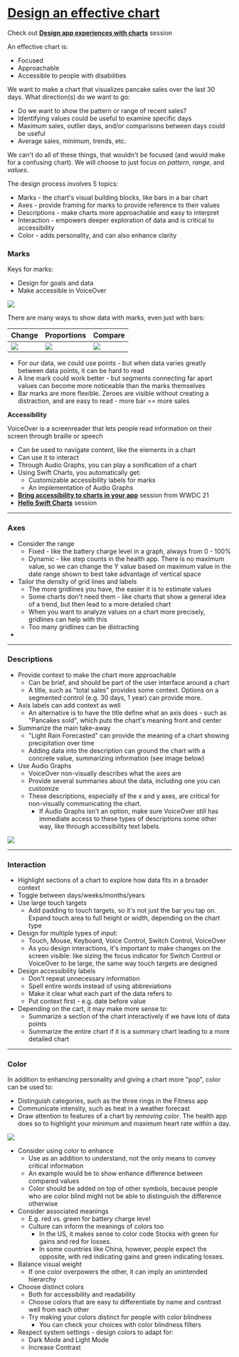 # [**Design an effective chart**](https://developer.apple.com/videos/play/wwdc2022/110340/)

Check out [**Design app experiences with charts**](./Design%20app%20experiences%20with%20charts.md) session

An effective chart is:

* Focused
* Approachable
* Accessible to people with disabilities

We want to make a chart that visualizes pancake sales over the last 30 days. What direction(s) do we want to go:

* Do we want to show the pattern or range of recent sales?
* Identifying values could be useful to examine specific days
* Maximum sales, outlier days, and/or comparisons between days could be useful
* Average sales, minimum, trends, etc.

We can't do all of these things, that wouldn't be focused (and would make for a confusing chart). We will choose to just focus on *pattern*, *range*, and *values*.

The design process involves 5 topics:

* Marks - the chart's visual building blocks, like bars in a bar chart
* Axes - provide framing for marks to provide reference to their values
* Descriptions - make charts more approachable and easy to interpret
* Interaction - empowers deeper exploration of data and is critical to accessibility
* Color - adds personality, and can also enhance clarity


### **Marks**

Keys for marks:

* Design for goals and data
* Make accessible in VoiceOver

![](images/designchart/marks.png)

There are many ways to show data with marks, even just with bars:

Change | Proportions | Compare
------ | ----------- | -------
![](images/designchart/change.png) | ![](images/designchart/proportions.png) | ![](images/designchart/compare.png)

* For our data, we could use points - but when data varies greatly between data points, it can be hard to read
* A line mark could work better - but segments connecting far apart values can become more noticeable than the marks themselves
* Bar marks are more flexible. Zeroes are visible without creating a distraction, and are easy to read - more bar == more sales

**Accessibility**

VoiceOver is a screenreader that lets people read information on their screen through braille or speech

* Can be used to navigate content, like the elements in a chart
* Can use it to interact
* Through Audio Graphs, you can play a sonification of a chart
* Using Swift Charts, you automatically get:
	* Customizable accessibility labels for marks
	* An implementation of Audio Graphs
* [**Bring accessibility to charts in your app**](https://developer.apple.com/videos/play/wwdc2021/10122/) session from WWDC 21
* [**Hello Swift Charts**](./Hello%20Swift%20Charts.md) session

---

### **Axes**

* Consider the range
	* Fixed - like the battery charge level in a graph, always from 0 - 100%
	* Dynamic - like step counts in the health app. There is no maximum value, so we can change the Y value based on maximum value in the date range shown to best take advantage of vertical space
* Tailor the density of grid lines and labels
	* The more gridlines you have, the easier it is to estimate values
	* Some charts don't need them - like charts that show a general idea of a trend, but then lead to a more detailed chart
	* When you want to analyze values on a chart more precisely, gridlines can help with this
	* Too many gridlines can be distracting
* 

---

### **Descriptions**

* Provide context to make the chart more approachable
	* Can be brief, and should be part of the user interface around a chart
	* A title, such as "total sales" provides some context. Options on a segmented control (e.g. 30 days, 1 year) can provide more.
* Axis labels can add context as well
	* An alternative is to have the title define what an axis does - such as "Pancakes sold", which puts the chart's meaning front and center
* Summarize the main take-away
	* "Light Rain Forecasted" can provide the meaning of a chart showing precipitation over time
	* Adding data into the description can ground the chart with a concrete value, summarizing information (see image below)
* Use Audio Graphs
	* VoiceOver non-visually describes what the axes are
	* Provide several summaries about the data, including one you can customize
	* These descriptions, especially of the x and y axes, are critical for non-visually communicating the chart.
		* If Audio Graphs isn't an option, make sure VoiceOver still has immediate access to these types of descriptions some other way, like through accessibility text labels.

![](images/designchart/total_sales.png)

---

### **Interaction**

* Highlight sections of a chart to explore how data fits in a broader context
* Toggle between days/weeks/months/years
* Use large touch targets
	* Add padding to touch targets, so it's not just the bar you tap on. Expand touch area to full height or width, depending on the chart type
* Design for multiple types of input:
	* Touch, Mouse, Keyboard, Voice Control, Switch Control, VoiceOver
	* As you design interactions, it's important to make changes on the screen visible: like sizing the focus indicator for Switch Control or VoiceOver to be large, the same way touch targets are designed
* Design accessibility labels
	* Don't repeat unnecessary information
	* Spell entire words instead of using abbreviations
	* Make it clear what each part of the data refers to
	* Put context first - e.g. date before value
* Depending on the cart, it may make more sense to:
	* Summarize a section of the chart interactively if we have lots of data points
	* Summarize the entire chart if it is a summary chart leading to a more detailed chart

---

### **Color**

In addition to enhancing personality and giving a chart more "pop", color can be used to:

* Distinguish categories, such as the three rings in the Fitness app
* Communicate intensity, such as heat in a weather forecast
* Draw attention to features of a chart by *removing color*. The health app does so to highlight your minimum and maximum heart rate within a day.

![](images/designchart/heart_rate.png)

* Consider using color to enhance
	* Use as an addition to understand, not the only means to convey critical information
	* An example would be to show enhance difference between compared values
	* Color should be added on top of other symbols, because people who are color blind might not be able to distinguish the difference otherwise
* Consider associated meanings
	* E.g. red vs. green for battery charge level
	* Culture can inform the meanings of colors too
		* In the US, it makes sense to color code Stocks with green for gains and red for losses.
		* In some countries like China, however, people expect the opposite, with red indicating gains and green indicating losses.
* Balance visual weight
	* If one color overpowers the other, it can imply an unintended hierarchy
* Choose distinct colors
	* Both for accessibility and readability
	* Choose colors that are easy to differentiate by name and contrast well from each other
	* Try making your colors distinct for people with color blindness
		* You can check your choices with color blindness filters
* Respect system settings - design colors to adapt for:
	* Dark Mode and Light Mode
	* Increase Contrast